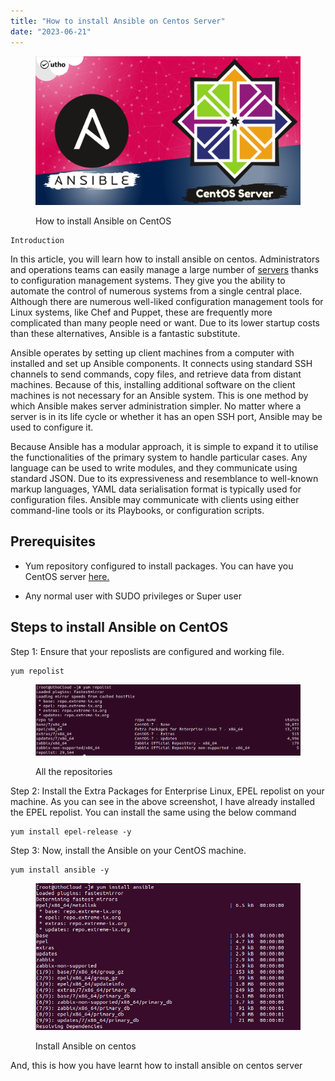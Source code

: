 ```yaml
---
title: "How to install Ansible on Centos Server"
date: "2023-06-21"
---
```


<figure>

![How to install Ansible on CentOS](images/How-to-install-Ansible-on-CentOS.png)

<figcaption>

How to install Ansible on CentOS

</figcaption>

</figure>

```
Introduction
```
In this article, you will learn how to install ansible on centos. Administrators and operations teams can easily manage a large number of [servers](https://www.google.com/url?sa=t&rct=j&q=&esrc=s&source=web&cd=&cad=rja&uact=8&ved=2ahUKEwjzt8GGjNP_AhUGRmwGHXsXD5cQFnoECEgQAQ&url=https%3A%2F%2Fen.wikipedia.org%2Fwiki%2FServer_(computing)&usg=AOvVaw1mF3CItuVD4gm9WggOY-74&opi=89978449) thanks to configuration management systems. They give you the ability to automate the control of numerous systems from a single central place. Although there are numerous well-liked configuration management tools for Linux systems, like Chef and Puppet, these are frequently more complicated than many people need or want. Due to its lower startup costs than these alternatives, Ansible is a fantastic substitute.

Ansible operates by setting up client machines from a computer with installed and set up Ansible components. It connects using standard SSH channels to send commands, copy files, and retrieve data from distant machines. Because of this, installing additional software on the client machines is not necessary for an Ansible system. This is one method by which Ansible makes server administration simpler. No matter where a server is in its life cycle or whether it has an open SSH port, Ansible may be used to configure it.

Because Ansible has a modular approach, it is simple to expand it to utilise the functionalities of the primary system to handle particular cases. Any language can be used to write modules, and they communicate using standard JSON. Due to its expressiveness and resemblance to well-known markup languages, YAML data serialisation format is typically used for configuration files. Ansible may communicate with clients using either command-line tools or its Playbooks, or configuration scripts.

## Prerequisites

- Yum repository configured to install packages. You can have you CentOS server [here.](http://cloud.utho.com)

- Any normal user with SUDO privileges or Super user

## Steps to install Ansible on CentOS

Step 1: Ensure that your reposlists are configured and working file.

```
yum repolist
```
<figure>

![All the repositories](images/image-1129.png)

<figcaption>

All the repositories

</figcaption>

</figure>

Step 2: Install the Extra Packages for Enterprise Linux, EPEL repolist on your machine. As you can see in the above screenshot, I have already installed the EPEL repolist. You can install the same using the below command

```
yum install epel-release -y
```
Step 3: Now, install the Ansible on your CentOS machine.

```
yum install ansible -y
```
<figure>

![Install Ansible on centos](images/image-1128.png)

<figcaption>

Install Ansible on centos

</figcaption>

</figure>

And, this is how you have learnt how to install ansible on centos server
